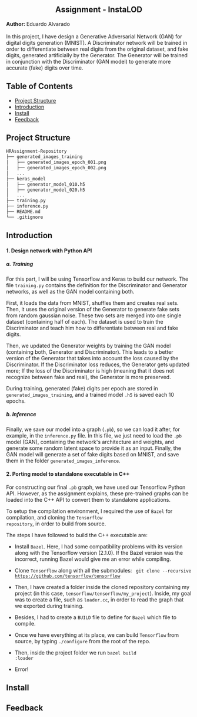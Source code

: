 <h2 align="center"> Assignment - InstaLOD </h2>
<b> Author: </b> Eduardo Alvarado <br> <br> 
In this project, I have design a Generative Adversarial Network (GAN) for digital digits generation (MNIST).
A Discriminator network will be trained in order to differentiate between real digits from the original dataset, and
fake digits, generated artificially by the Generator.
The Generator will be trained in conjunction with the Discriminator (GAN model) to generate more accurate (fake) digits
over time.

<!-- START doctoc generated TOC please keep comment here to allow auto update -->
<!-- DON'T EDIT THIS SECTION, INSTEAD RE-RUN doctoc TO UPDATE -->
## Table of Contents

- [Project Structure](#structure)
- [Introduction](#introduction)
- [Install](#install)
- [Feedback](#feedback)

<!-- END doctoc generated TOC please keep comment here to allow auto update -->

## Project Structure

```bash
HRAssignment-Repository
├── generated_images_training
│   ├── generated_images_epoch_001.png
│   ├── generated_images_epoch_002.png
│   ...
├── keras_model
│   ├── generator_model_010.h5
│   ├── generator_model_020.h5
│   ...
├── training.py
├── inference.py
├── README.md
└── .gitignore
```


## Introduction

<h4> 1. Design network with Python API </h4>

<h5> a. Training </h5>

For this part, I will be using Tensorflow and Keras to build our network. 
The file <code>training.py</code> contains the definition for the Discriminator and Generator networks, as well as
the GAN model containing both.

First, it loads the data from MNIST, shuffles them and creates real sets. Then, it uses the original version of
the Generator to generate fake sets from random gaussian noise. These two sets are merged into one single dataset 
(containing half of each). The dataset is used to train the Discriminator and teach him how to differentiate between
real and fake digits.

Then, we updated the Generator weights by training the GAN model (containing both, Generator and Discriminator). This 
leads to a better version of the Generator that takes into account the loss caused by the Discriminator. 
If the Discriminator loss reduces, the Generator gets updated more; If the loss of the Discriminator is high (meaning
that it does not recognize between fake and real), the Generator is more preserved.

During training, generated (fake) digits per epoch are stored in <code>generated_images_training</code>, and a trained
model <code>.h5</code> is saved each 10 epochs.

<h5> b. Inference </h5>

Finally, we save our model into a graph (<code>.pb</code>), so we can load it after, for example, in the 
<code>inference.py</code> file. In this file, we just need to load the <code>.pb</code> model (GAN), containing the network's
architecture and weights, and generate some random latent space to provide it as an input. 
Finally, the GAN model will generate a set of fake digits based on MNIST, and save them in the folder 
<code>generated_images_inference</code>.

<h4> 2. Porting model to standalone executable in C++ </h4>

For constructing our final <code>.pb</code> graph, we have used our Tensorflow Python API. However, as the assignment 
explains, these pre-trained graphs can be loaded into the C++ API to convert them to standalone applications.

To setup the compilation environment, I required the use of <code>Bazel</code> for compilation, and cloning the
<code>Tensorflow repository</code>, in order to build from source.

The steps I have followed to build the C++ executable are:

* Install <code>Bazel</code>. Here, I had some compatibility problems with its version along with the Tensorflow
version (2.1.0). If the Bazel version was the incorrect, running Bazel would give me an error while compiling.

* Clone <code>Tensorflow</code> along with all the submodules: <code> git clone --recursive https://github.com/tensorflow/tensorflow </code>

* Then, I have created a folder inside the cloned repository containing my project (in this case, 
<code>tensorflow/tensorflow/my_project</code>). Inside, my goal was to create a file, such as <code>loader.cc</code>, 
in order to read the graph that we exported during training.

* Besides, I had to create a <code>BUILD</code> file to define for <code>Bazel</code> which file to compile.

* Once we have everything at its place, we can build <code>Tensorflow</code> from source, by typing
<code>./configure</code> from the root of the repo.

* Then, inside the project folder we run <code>bazel build :loader</code>

* Error!

## Install

## Feedback